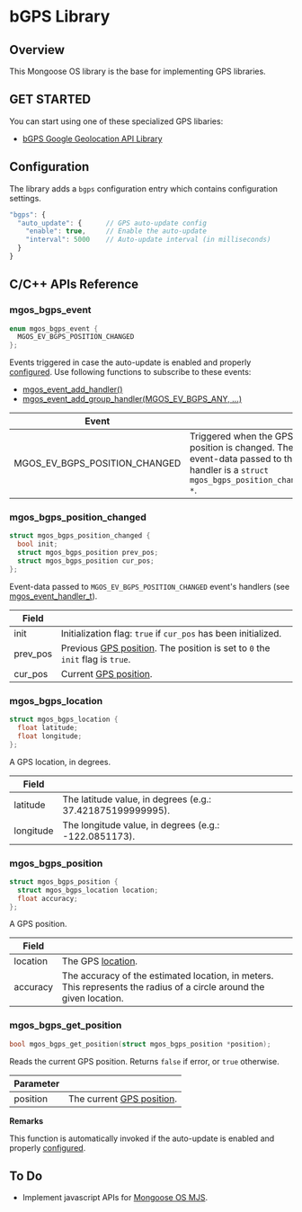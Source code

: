 # bGPS Library
## Overview
This Mongoose OS library is the base for implementing GPS libraries.
## GET STARTED
You can start using one of these specialized GPS libaries:
- [bGPS Google Geolocation API Library](https://github.com/diy365-mgos/bgps-gapi)
## Configuration
The library adds a `bgps` configuration entry which contains configuration settings.
```javascript
"bgps": {
  "auto_update": {      // GPS auto-update config
    "enable": true,     // Enable the auto-update
    "interval": 5000    // Auto-update interval (in milliseconds)
  }
}
```
## C/C++ APIs Reference
### mgos_bgps_event
```c
enum mgos_bgps_event {
  MGOS_EV_BGPS_POSITION_CHANGED
};
```
Events triggered in case the auto-update is enabled and properly [configured](#configuration). Use following functions to subscribe to these events:
* [mgos_event_add_handler()](https://mongoose-os.com/docs/mongoose-os/api/core/mgos_event.h.md#mgos_event_add_handler)
* [mgos_event_add_group_handler(MGOS_EV_BGPS_ANY, ...)](https://mongoose-os.com/docs/mongoose-os/api/core/mgos_event.h.md#mgos_event_add_group_handler)

|Event||
|--|--|
|MGOS_EV_BGPS_POSITION_CHANGED|Triggered when the GPS position is changed. The event-data passed to the handler is a `struct mgos_bgps_position_changed *`.|
### mgos_bgps_position_changed
```c
struct mgos_bgps_position_changed {
  bool init;
  struct mgos_bgps_position prev_pos;
  struct mgos_bgps_position cur_pos;
};
```
Event-data passed to `MGOS_EV_BGPS_POSITION_CHANGED` event's handlers (see [mgos_event_handler_t](https://mongoose-os.com/docs/mongoose-os/api/core/mgos_event.h.md#mgos_event_handler_t)).

|Field||
|--|--|
|init|Initialization flag: `true` if `cur_pos` has been initialized.|
|prev_pos|Previous [GPS position](#mgos_bgps_position). The position is set to `0` the `init` flag is `true`.|
|cur_pos|Current [GPS position](#mgos_bgps_position).|
### mgos_bgps_location
```c
struct mgos_bgps_location {
  float latitude;
  float longitude;
};
```
A GPS location, in degrees.

|Field||
|--|--|
|latitude|The latitude value, in degrees (e.g.: 37.421875199999995).|
|longitude|The longitude value, in degrees (e.g.: -122.0851173).|
### mgos_bgps_position
```c
struct mgos_bgps_position {
  struct mgos_bgps_location location;
  float accuracy;
};
```
A GPS position.

|Field||
|--|--|
|location|The GPS [location](#mgos_bgps_location).|
|accuracy|The accuracy of the estimated location, in meters. This represents the radius of a circle around the given location.|
### mgos_bgps_get_position
```c
bool mgos_bgps_get_position(struct mgos_bgps_position *position);
```
Reads the current GPS position. Returns `false` if error, or `true` otherwise.

|Parameter||
|--|--|
|position|The current [GPS position](#mgos_bgps_position).|

**Remarks**

This function is automatically invoked if the auto-update is enabled and properly [configured](#configuration).
## To Do
- Implement javascript APIs for [Mongoose OS MJS](https://github.com/mongoose-os-libs/mjs).
